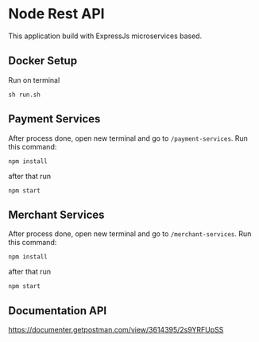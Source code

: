 # Node Rest API
This application build with ExpressJs microservices based.

## Docker Setup
Run on terminal
```
sh run.sh
```

## Payment Services
After process done, open new terminal and go to `/payment-services`.
Run this command:
```
npm install
```
after that run 
```
npm start
```

## Merchant Services
After process done, open new terminal and go to `/merchant-services`.
Run this command:
```
npm install
```
after that run 
```
npm start
```

## Documentation API

https://documenter.getpostman.com/view/3614395/2s9YRFUpSS

